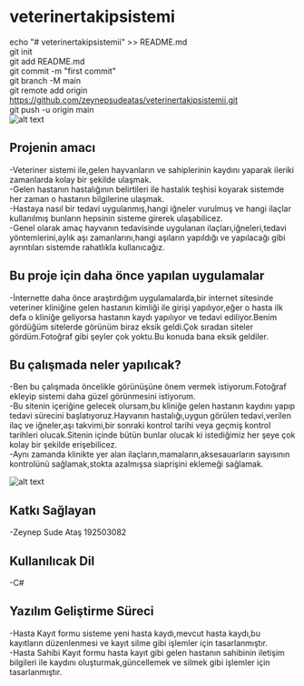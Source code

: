 # veterinertakipsistemi
echo "# veterinertakipsistemii" >> README.md <br/>
git init <br/>
git add README.md <br/>
git commit -m "first commit" <br/>
git branch -M main <br/>
git remote add origin https://github.com/zeynepsudeatas/veterinertakipsistemii.git <br/>
git push -u origin main <br/>
![alt text](https://g.foolcdn.com/image/?url=https%3A//g.foolcdn.com/editorial/images/568185/gettyimages-1171733307.jpg&w=2000&op=resize) 
## Projenin amacı
-Veteriner sistemi ile,gelen hayvanların ve sahiplerinin kaydını yaparak ileriki zamanlarda kolay bir şekilde ulaşmak. <br/> 
-Gelen hastanın hastalığının belirtileri ile hastalık teşhisi koyarak sistemde her zaman o hastanın bilgilerine ulaşmak. <br/>
-Hastaya nasıl bir tedavi uygulanmış,hangi iğneler vurulmuş ve hangi ilaçlar kullanılmış bunların hepsinin sisteme girerek ulaşabilicez. <br/>
-Genel olarak amaç hayvanın tedavisinde uygulanan ilaçları,iğneleri,tedavi yöntemlerini,aylık aşı zamanlarını,hangi aşıların yapıldığı ve yapılacağı gibi ayrıntıları sistemde rahatlıkla kullanıcağız.
## Bu proje için daha önce yapılan uygulamalar
-İnternette daha önce araştırdığım uygulamalarda,bir internet sitesinde veteriner kliniğine gelen hastanın kimliği ile girişi yapılıyor,eğer o hasta ilk defa o kliniğe geliyorsa hastanın kaydı yapılıyor ve tedavi ediliyor.Benim gördüğüm sitelerde görünüm biraz eksik geldi.Çok sıradan siteler gördüm.Fotoğraf gibi şeyler çok yoktu.Bu konuda bana eksik geldiler.
## Bu çalışmada neler yapılıcak?
-Ben bu çalışmada öncelikle görünüşüne önem vermek istiyorum.Fotoğraf ekleyip sistemi daha güzel görünmesini istiyorum. <br/>
-Bu sitenin içeriğine gelecek olursam,bu kliniğe gelen hastanın kaydını yapıp tedavi sürecini başlatıyoruz.Hayvanın hastalığı,uygun görülen tedavi,verilen ilaç ve iğneler,aşı takvimi,bir sonraki kontrol tarihi veya geçmiş kontrol tarihleri olucak.Sitenin içinde bütün bunlar olucak ki istediğimiz her şeye çok kolay bir şekilde erişebilicez. <br/>
-Aynı zamanda klinikte yer alan ilaçların,mamaların,aksesauarların sayısının kontrolünü sağlamak,stokta azalmışsa siaprişini eklemeği sağlamak.

![alt text](https://www.researchgate.net/profile/Christian-Geiger/publication/2378887/figure/fig6/AS:667592461123596@1536177854768/Dog-vs-Cat-Use-Case-Diagram.pbm)

## Katkı Sağlayan <br/>
-Zeynep Sude Ataş 192503082

## Kullanılıcak Dil <br/>
-C#

## Yazılım Geliştirme Süreci <br/>
-Hasta Kayıt formu sisteme yeni hasta kaydı,mevcut hasta kaydı,bu kayıtların düzenlenmesi ve kayıt silme gibi işlemler için tasarlanmıştır. <br/>
-Hasta Sahibi Kayıt formu hasta kayıt gibi gelen hastanın sahibinin iletişim bilgileri ile kaydını oluşturmak,güncellemek ve silmek gibi işlemler için tasarlanmıştır. <br/>
